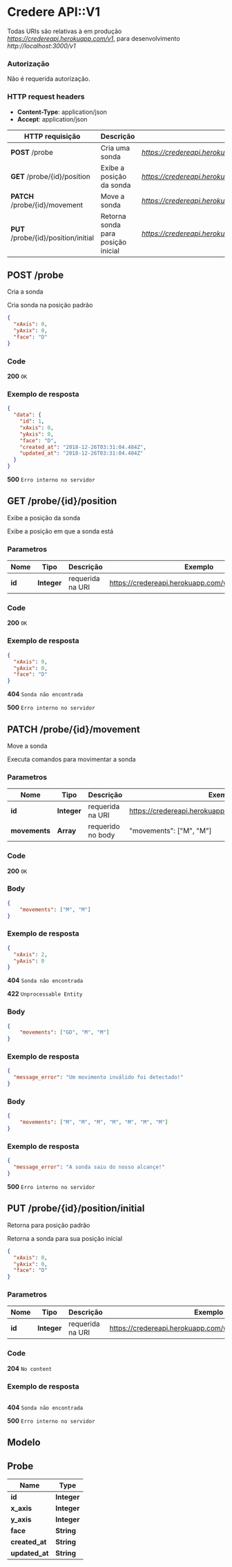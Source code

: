 # Credere API::V1

Todas URIs são relativas à em produção *https://credereapi.herokuapp.com/v1*, para desenvolvimento *http://localhost:3000/v1*

### Autorização

Não é requerida autorização.

### HTTP request headers

 - **Content-Type**: application/json
 - **Accept**: application/json

HTTP requisição | Descrição | Exemplo
------------- | ------------- | -------------
**POST** /probe | Cria uma sonda | *https://credereapi.herokuapp.com/v1/probe*
**GET** /probe/{id}/position | Exibe a posição da sonda | *https://credereapi.herokuapp.com/v1/probe/1/position*
**PATCH** /probe/{id}/movement | Move a sonda | *https://credereapi.herokuapp.com/v1/probe/1/movement*
**PUT** /probe/{id}/position/initial | Retorna sonda para posição inicial | *https://credereapi.herokuapp.com/v1/probe/1/position/initial*


## **POST** /probe

Cria a sonda

Cria sonda na posição padrão
```json
{
  "xAxis": 0,
  "yAxix": 0,
  "face": "D"
}
```
### Code
**200** ```OK```
### Exemplo de resposta
```json
{
  "data": {
    "id": 1,
    "xAxis": 0,
    "yAxis": 0,
    "face": "D",
    "created_at": "2018-12-26T03:31:04.484Z",
    "updated_at": "2018-12-26T03:31:04.484Z"
  }
}
```
**500** ```Erro interno no servidor```

## **GET** /probe/{id}/position

Exibe a posição da sonda

Exibe a posição em que a sonda está

### Parametros

Nome | Tipo | Descrição | Exemplo
------------- | ------------- | ------------- | -------------
 **id** | **Integer** | requerida na URI | https://credereapi.herokuapp.com/v1/probe/1/position

### Code
**200** ```OK```
### Exemplo de resposta
```json
{
  "xAxis": 0,
  "yAxix": 0,
  "face": "D"
}
```
**404** ```Sonda não encontrada```

**500** ```Erro interno no servidor```

## **PATCH** /probe/{id}/movement

Move a sonda

Executa comandos para movimentar a sonda

### Parametros

Nome | Tipo | Descrição | Exemplo
------------- | ------------- | ------------- | -------------
 **id** | **Integer** | requerida na URI | https://credereapi.herokuapp.com/v1/probe/1/movement
 **movements** | **Array** | requerido no body | "movements": ["M", "M"]

### Code
**200** ```OK```

### Body
```json
{
	"movements": ["M", "M"]
}
```
### Exemplo de resposta
```json
{
  "xAxis": 2,
  "yAxis": 0
}
```
**404** ```Sonda não encontrada```

**422** ```Unprocessable Entity```

### Body
```json
{
	"movements": ["GD", "M", "M"]
}
```

### Exemplo de resposta
```json
{
  "message_error": "Um movimento inválido foi detectado!"
}
```

### Body
```json
{
	"movements": ["M", "M", "M", "M", "M", "M", "M"]
}
```

### Exemplo de resposta
```json
{
  "message_error": "A sonda saiu do nosso alcançe!"
}
```

**500** ```Erro interno no servidor```

## **PUT** /probe/{id}/position/initial

Retorna para posição padrão

Retorna a sonda para sua posição inicial
```json
{
  "xAxis": 0,
  "yAxix": 0,
  "face": "D"
}
```

### Parametros

Nome | Tipo | Descrição | Exemplo
------------- | ------------- | ------------- | -------------
 **id** | **Integer** | requerida na URI | https://credereapi.herokuapp.com/v1/probe/1/position/initial


### Code
**204** ```No content```

### Exemplo de resposta
```

```
**404** ```Sonda não encontrada```

**500** ```Erro interno no servidor```

## Modelo

## Probe
Name | Type |
------------ | ------------- |
**id** | **Integer** |
**x_axis** | **Integer** |
**y_axis** | **Integer** |
**face** | **String** |
**created_at** | **String** |
**updated_at** | **String** |
